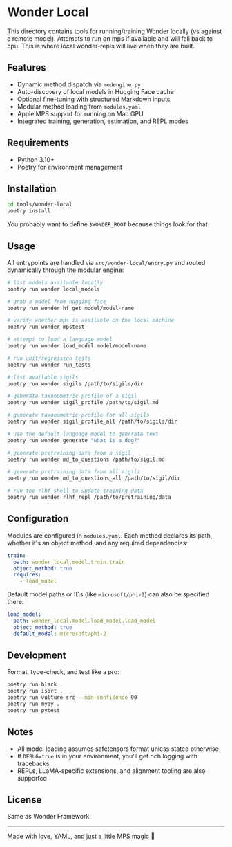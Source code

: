 # Wonder Local

This directory contains tools for running/training Wonder locally (vs against a remote model). Attempts to run on mps if available and will fall back to cpu. This is where local wonder-repls will live when they are built.

## Features

- Dynamic method dispatch via `modengine.py`
- Auto-discovery of local models in Hugging Face cache
- Optional fine-tuning with structured Markdown inputs
- Modular method loading from `modules.yaml`
- Apple MPS support for running on Mac GPU
- Integrated training, generation, estimation, and REPL modes

## Requirements

- Python 3.10+
- Poetry for environment management

## Installation

```bash
cd tools/wonder-local
poetry install
```

You probably want to define `$WONDER_ROOT` because things look for that.

## Usage

All entrypoints are handled via `src/wonder-local/entry.py` and routed dynamically through the modular engine:

```bash
# list models available locally
poetry run wonder local_models

# grab a model from hugging face
poetry run wonder hf_get model/model-name

# verify whether mps is available on the local machine
poetry run wonder mpstest

# attempt to load a language model
poetry run wonder load_model model/model-name

# run unit/regression tests
poetry run wonder run_tests

# list available sigils
poetry run wonder sigils /path/to/sigils/dir

# generate taxonometric profile of a sigil
poetry run wonder sigil_profile /path/to/sigil.md

# generate taxonometric profile for all sigils
poetry run wonder sigil_profile_all /path/to/sigils/dir

# use the default language model to generate text
poetry run wonder generate "what is a dog?"

# generate pretraining data from a sigil
poetry run wonder md_to_questions /path/to/sigil.md

# generate pretraining data from all sigils
poetry run wonder md_to_questions_all /path/to/sigil/dir

# run the rlhf shell to update training data
poetry run wonder rlhf_repl /path/to/pretraining/data
```

## Configuration

Modules are configured in `modules.yaml`. Each method declares its path, whether it's an object method, and any required dependencies:

```yaml
train:
  path: wonder_local.model.train.train
  object_method: true
  requires:
    - load_model
```

Default model paths or IDs (like `microsoft/phi-2`) can also be specified there:

```yaml
load_model:
  path: wonder_local.model.load_model.load_model
  object_method: true
  default_model: microsoft/phi-2
```

## Development

Format, type-check, and test like a pro:

```bash
poetry run black .
poetry run isort .
poetry run vulture src --min-confidence 90
poetry run mypy .
poetry run pytest
```

## Notes

- All model loading assumes safetensors format unless stated otherwise
- If `DEBUG=true` is in your environment, you'll get rich logging with tracebacks
- REPLs, LLaMA-specific extensions, and alignment tooling are also supported

## License

Same as Wonder Framework

---

Made with love, YAML, and just a little MPS magic 🚀
